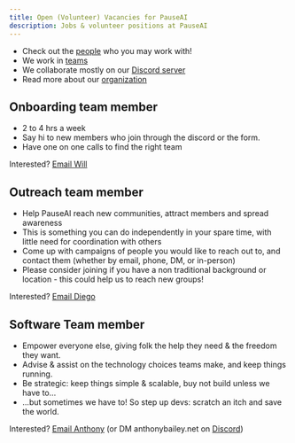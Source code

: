 ```yaml
---
title: Open (Volunteer) Vacancies for PauseAI
description: Jobs & volunteer positions at PauseAI
---
```


- Check out the [people](/people) who you may work with!
- We work in [teams](/teams)
- We collaborate mostly on our [Discord server](https://discord.gg/2XXWXvErfA)
- Read more about our [organization](/organization)

## Onboarding team member

- 2 to 4 hrs a week
- Say hi to new members who join through the discord or the form.
- Have one on one calls to find the right team

Interested? [Email Will](mailto:will@pauseai.info)

## Outreach team member

- Help PauseAI reach new communities, attract members and spread awareness
- This is something you can do independently in your spare time, with little need for coordination with others
- Come up with campaigns of people you would like to reach out to, and contact them (whether by email, phone, DM, or in-person)
- Please consider joining if you have a non traditional background or location - this could help us to reach new groups!

Interested? [Email Diego](mailto:diego@pauseai.info)

## Software Team member

- Empower everyone else, giving folk the help they need &amp; the freedom they want.
- Advise &amp; assist on the technology choices teams make, and keep things running.
- Be strategic: keep things simple &amp; scalable, buy not build unless we have to...
- ...but sometimes we have to! So step up devs: scratch an itch and save the world.

Interested? [Email Anthony](mailto:anthony@pauseai.info) (or DM anthonybailey.net on [Discord](https://discord.gg/y9hdAjD83e))
